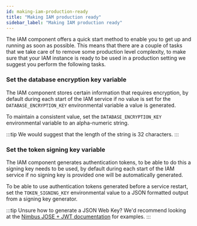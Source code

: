 ```yaml
---
id: making-iam-production-ready
title: "Making IAM production ready"
sidebar_label: "Making IAM production ready"
---
```


The IAM component offers a quick start method to enable you to get up and running as soon as possible. This means that
there are a couple of tasks that we take care of to remove some production level complexity, to make sure that your IAM
instance is ready to be used in a production setting we suggest you perform the following tasks.

### Set the database encryption key variable
The IAM component stores certain information that requires encryption, by default during each start of the IAM service 
if no value is set for the `DATABASE_ENCRYPTION_KEY` environmental variable a value is generated. 

To maintain a consistent value, set the `DATABASE_ENCRYPTION_KEY` environmental variable to an alpha-numeric string.

:::tip
We would suggest that the length of the string is 32 characters.
:::

### Set the token signing key variable
The IAM component generates authentication tokens, to be able to do this a signing key needs to be used, by default 
during each start of the IAM service if no signing key is provided one will be automatically generated. 

To be able to use authentication tokens generated before a service restart, set the `TOKEN_SIGNING_KEY` environmental value
to a JSON formatted output from a signing key generator.

:::tip
Unsure how to generate a JSON Web Key? We'd recommend looking at the 
[Nimbus JOSE + JWT documentation](https://connect2id.com/products/nimbus-jose-jwt/generator) for examples.
:::
